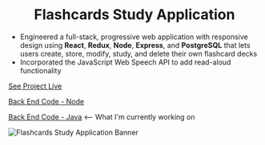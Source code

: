 <h1 align="center">Flashcards Study Application</h1>

- Engineered a full-stack, progressive web application with responsive design using **React**, **Redux**, **Node**, **Express**, and **PostgreSQL** that lets users create, store, modify, study, and delete their own flashcard decks
- Incorporated the JavaScript Web Speech API to add read-aloud functionality
  
[See Project Live](https://d-mcneil.github.io/flashcards/)

[Back End Code - Node](https://github.com/d-mcneil/flashcards-api)

[Back End Code - Java](https://github.com/d-mcneil/flashcards-api-java) <-- What I'm currently working on
  
![Flashcards Study Application Banner](https://github.com/d-mcneil/flashcards/assets/108340538/d009e301-e570-4d37-b89c-7a4d990136d1)
